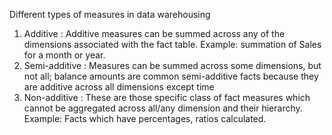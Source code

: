 Different types of measures in data warehousing
1. Additive : Additive measures can be summed across any of the dimensions associated with the fact table. Example: summation of Sales for a month or year.
2. Semi-additive : Measures can be summed across some dimensions, but not all; balance amounts are common semi-additive facts because they are additive across all dimensions except time
3. Non-additive : These are those specific class of fact measures which cannot be aggregated across all/any dimension and their hierarchy. Example: Facts which have percentages, ratios calculated.